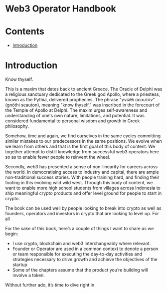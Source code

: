 # Web3 Operator Handbook

# Contents
- [Introduction](#introduction)

# Introduction

Know thyself.

This is a maxim that dates back to ancient Greece. The Oracle of Delphi was a religious sanctuary dedicated to the Greek god Apollo, where a priestess, known as the Pythia, delivered prophecies. The phrase "γνῶθι σεαυτόν" (gnōthi seauton), meaning "know thyself," was inscribed in the forecourt of the Temple of Apollo at Delphi. The maxim urges self-awareness and understanding of one's own nature, limitations, and potential. It was considered fundamental to personal wisdom and growth in Greek philosophy.

Somehow, time and again, we find ourselves in the same cycles committing similar mistakes to our predecessors in the same positions. We evolve when we learn from others and that is the first goal of this body of content. We together attempt to distill knowledge from successful web3 operators here so as to enable fewer people to reinvent the wheel.

Secondly, web3 has presented a sense of non-linearity for careers across the world. In democratising access to industry and capital, there are ample non-traditional success stories. With people training hard, and finding their footing in this evolving wild wild west. Through this body of content, we want to enable more high school students from villages across Indonesia to ship meaningful crypto products and offer level ground for people to start in crypto.

The book can be used well by people looking to break into crypto as well as founders, operators and investors in crypto that are looking to level up. For all 

For the sake of this book, here’s a couple of things I want to share as we begin:

- I use crypto, blockchain and web3 interchangeably where relevant.
- Founder or Operator are used in a common context to denote a person or team responsible for executing the day-to-day activities and strategies necessary to drive growth and achieve the objectives of the startup
- Some of the chapters assume that the product you’re building will involve a token.

Without further ado, it’s time to dive right in.
